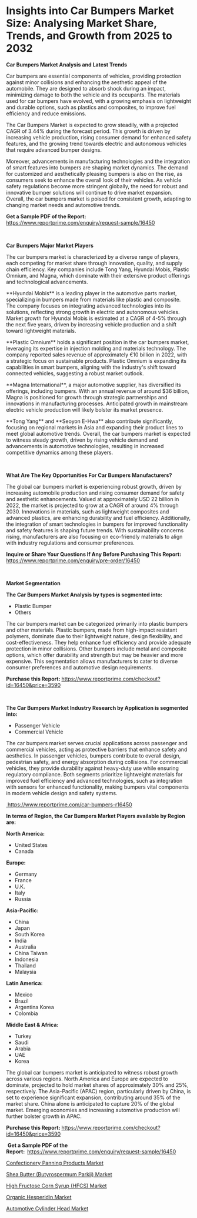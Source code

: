 <p><h1>Insights into Car Bumpers Market Size: Analysing Market Share, Trends, and Growth from 2025 to 2032</h1></p><p><strong>Car Bumpers Market Analysis and Latest Trends</strong></p>
<p><p>Car bumpers are essential components of vehicles, providing protection against minor collisions and enhancing the aesthetic appeal of the automobile. They are designed to absorb shock during an impact, minimizing damage to both the vehicle and its occupants. The materials used for car bumpers have evolved, with a growing emphasis on lightweight and durable options, such as plastics and composites, to improve fuel efficiency and reduce emissions.</p><p>The Car Bumpers Market is expected to grow steadily, with a projected CAGR of 3.44% during the forecast period. This growth is driven by increasing vehicle production, rising consumer demand for enhanced safety features, and the growing trend towards electric and autonomous vehicles that require advanced bumper designs. </p><p>Moreover, advancements in manufacturing technologies and the integration of smart features into bumpers are shaping market dynamics. The demand for customized and aesthetically pleasing bumpers is also on the rise, as consumers seek to enhance the overall look of their vehicles. As vehicle safety regulations become more stringent globally, the need for robust and innovative bumper solutions will continue to drive market expansion. Overall, the car bumpers market is poised for consistent growth, adapting to changing market needs and automotive trends.</p></p>
<p><strong>Get a Sample PDF of the Report:&nbsp;</strong> <a href="https://www.reportprime.com/enquiry/request-sample/16450?utm_campaign=3255&utm_medium=2&utm_source=Github&utm_content=ia&utm_term=17032025&utm_id=car-bumpers">https://www.reportprime.com/enquiry/request-sample/16450</a></p>
<p>&nbsp;</p>
<p><strong>Car Bumpers Major Market Players</strong></p>
<p><p>The car bumpers market is characterized by a diverse range of players, each competing for market share through innovation, quality, and supply chain efficiency. Key companies include Tong Yang, Hyundai Mobis, Plastic Omnium, and Magna, which dominate with their extensive product offerings and technological advancements.</p><p>**Hyundai Mobis** is a leading player in the automotive parts market, specializing in bumpers made from materials like plastic and composite. The company focuses on integrating advanced technologies into its solutions, reflecting strong growth in electric and autonomous vehicles. Market growth for Hyundai Mobis is estimated at a CAGR of 4-5% through the next five years, driven by increasing vehicle production and a shift toward lightweight materials.</p><p>**Plastic Omnium** holds a significant position in the car bumpers market, leveraging its expertise in injection molding and materials technology. The company reported sales revenue of approximately €10 billion in 2022, with a strategic focus on sustainable products. Plastic Omnium is expanding its capabilities in smart bumpers, aligning with the industry's shift toward connected vehicles, suggesting a robust market outlook.</p><p>**Magna International**, a major automotive supplier, has diversified its offerings, including bumpers. With an annual revenue of around $36 billion, Magna is positioned for growth through strategic partnerships and innovations in manufacturing processes. Anticipated growth in mainstream electric vehicle production will likely bolster its market presence.</p><p>**Tong Yang** and **Seoyon E-Hwa** also contribute significantly, focusing on regional markets in Asia and expanding their product lines to meet global automotive trends. Overall, the car bumpers market is expected to witness steady growth, driven by rising vehicle demand and advancements in automotive technologies, resulting in increased competitive dynamics among these players.</p></p>
<p>&nbsp;</p>
<p><strong>What Are The Key Opportunities For Car Bumpers Manufacturers?</strong></p>
<p><p>The global car bumpers market is experiencing robust growth, driven by increasing automobile production and rising consumer demand for safety and aesthetic enhancements. Valued at approximately USD 22 billion in 2022, the market is projected to grow at a CAGR of around 4% through 2030. Innovations in materials, such as lightweight composites and advanced plastics, are enhancing durability and fuel efficiency. Additionally, the integration of smart technologies in bumpers for improved functionality and safety features is shaping future trends. With sustainability concerns rising, manufacturers are also focusing on eco-friendly materials to align with industry regulations and consumer preferences.</p></p>
<p><strong>Inquire or Share Your Questions If Any Before Purchasing This Report:</strong> <a href="https://www.reportprime.com/enquiry/pre-order/16450?utm_campaign=3255&utm_medium=2&utm_source=Github&utm_content=ia&utm_term=17032025&utm_id=car-bumpers">https://www.reportprime.com/enquiry/pre-order/16450</a></p>
<p>&nbsp;</p>
<p><strong>Market Segmentation</strong></p>
<p><strong>The Car Bumpers Market Analysis by types is segmented into:</strong></p>
<p><ul><li>Plastic Bumper</li><li>Others</li></ul></p>
<p><p>The car bumpers market can be categorized primarily into plastic bumpers and other materials. Plastic bumpers, made from high-impact resistant polymers, dominate due to their lightweight nature, design flexibility, and cost-effectiveness. They help enhance fuel efficiency and provide adequate protection in minor collisions. Other bumpers include metal and composite options, which offer durability and strength but may be heavier and more expensive. This segmentation allows manufacturers to cater to diverse consumer preferences and automotive design requirements.</p></p>
<p><strong>Purchase this Report:&nbsp;</strong><a href="https://www.reportprime.com/checkout?id=16450&price=3590&utm_campaign=3255&utm_medium=2&utm_source=Github&utm_content=ia&utm_term=17032025&utm_id=car-bumpers">https://www.reportprime.com/checkout?id=16450&price=3590</a></p>
<p>&nbsp;</p>
<p><strong>The Car Bumpers Market Industry Research by Application is segmented into:</strong></p>
<p><ul><li>Passenger Vehicle</li><li>Commercial Vehicle</li></ul></p>
<p><p>The car bumpers market serves crucial applications across passenger and commercial vehicles, acting as protective barriers that enhance safety and aesthetics. In passenger vehicles, bumpers contribute to overall design, pedestrian safety, and energy absorption during collisions. For commercial vehicles, they provide durability against heavy-duty use while ensuring regulatory compliance. Both segments prioritize lightweight materials for improved fuel efficiency and advanced technologies, such as integration with sensors for enhanced functionality, making bumpers vital components in modern vehicle design and safety systems.</p></p>
<p><a href="https://www.reportprime.com/car-bumpers-r16450?utm_campaign=3255&utm_medium=2&utm_source=Github&utm_content=ia&utm_term=17032025&utm_id=car-bumpers">&nbsp;https://www.reportprime.com/car-bumpers-r16450</a></p>
<p><strong>In terms of Region, the Car Bumpers Market Players available by Region are:</strong></p>
<p>
    <p> <strong> North America: </strong>
        <ul>
            <li>United States</li>
            <li>Canada</li>
        </ul>
        </p> 
    <p> <strong> Europe: </strong>
        <ul>
            <li>Germany</li>
            <li>France</li>
            <li>U.K.</li>
            <li>Italy</li>
            <li>Russia</li>
        </ul>
        </p> 
    <p> <strong> Asia-Pacific: </strong>
        <ul>
            <li>China</li>
            <li>Japan</li>
            <li>South Korea</li>
            <li>India</li>
            <li>Australia</li>
            <li>China Taiwan</li>
            <li>Indonesia</li>
            <li>Thailand</li>
            <li>Malaysia</li>
        </ul>
        </p> 
    <p> <strong> Latin America: </strong>
        <ul>
            <li>Mexico</li>
            <li>Brazil</li>
            <li>Argentina Korea</li>
            <li>Colombia</li>
        </ul>
        </p> 
    <p> <strong> Middle East & Africa: </strong>
        <ul>
            <li>Turkey</li>
            <li>Saudi</li>
            <li>Arabia</li>
            <li>UAE</li>
            <li>Korea</li>
        </ul>
    </p>
    </p>
<p><p>The global car bumpers market is anticipated to witness robust growth across various regions. North America and Europe are expected to dominate, projected to hold market shares of approximately 30% and 25%, respectively. The Asia-Pacific (APAC) region, particularly driven by China, is set to experience significant expansion, contributing around 35% of the market share. China alone is anticipated to capture 20% of the global market. Emerging economies and increasing automotive production will further bolster growth in APAC.</p></p>
<p><strong>Purchase this Report: </strong><a href="https://www.reportprime.com/checkout?id=16450&price=3590&utm_campaign=3255&utm_medium=2&utm_source=Github&utm_content=ia&utm_term=17032025&utm_id=car-bumpers">https://www.reportprime.com/checkout?id=16450&price=3590</a></p>
<p>&nbsp;<strong>Get a Sample PDF of the Report:&nbsp;&nbsp;</strong><a href="https://www.reportprime.com/enquiry/request-sample/16450?utm_campaign=3255&utm_medium=2&utm_source=Github&utm_content=ia&utm_term=17032025&utm_id=car-bumpers">https://www.reportprime.com/enquiry/request-sample/16450</a></p>
<p><strong></strong></p>
<p><p><a href="https://www.linkedin.com/pulse/why-confectionery-panning-products-market-set-56-growth-qui5e?utm_campaign=3255&utm_medium=2&utm_source=Github&utm_content=ia&utm_term=17032025&utm_id=car-bumpers">Confectionery Panning Products Market</a></p><p><a href="https://www.linkedin.com/pulse/complete-analysis-shea-butter-butyrospermum-parkii-market-2blce?utm_campaign=3255&utm_medium=2&utm_source=Github&utm_content=ia&utm_term=17032025&utm_id=car-bumpers">Shea Butter (Butyrospermum Parkii) Market</a></p><p><a href="https://www.linkedin.com/pulse/comprehensive-analysis-high-fructose-corn-syrup-hfcs-market-4vw0e?utm_campaign=3255&utm_medium=2&utm_source=Github&utm_content=ia&utm_term=17032025&utm_id=car-bumpers">High Fructose Corn Syrup (HFCS) Market</a></p><p><a href="https://www.linkedin.com/pulse/revenue-market-growth-projections-organic-hesperidin-86-db5ie?utm_campaign=3255&utm_medium=2&utm_source=Github&utm_content=ia&utm_term=17032025&utm_id=car-bumpers">Organic Hesperidin Market</a></p><p><a href="https://github.com/lizonbochil23/Market-Research-Report-List-1/blob/main/automotive-cylinder-head-market.md?utm_campaign=3255&utm_medium=2&utm_source=Github&utm_content=ia&utm_term=17032025&utm_id=car-bumpers">Automotive Cylinder Head Market</a></p></p>